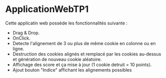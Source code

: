 # ApplicationWebTP1

Cette applicatin web posséde les fonctionnalités suivante :
* Drag & Drop.
* OnClick.
* Detecte l'alignement de 3 ou plus de même cookie en colonne ou en ligne.
* Destruction des cookies alignés et remplacé par les cookies au-dessus et génération de nouveau cookie aléatoire.
* Affichage des score et ça mise à jour (1 cookie detruit = 10 points).
* Ajout bouton "Indice" affichant les alignements possibles
